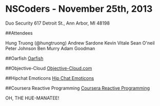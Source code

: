 # NSCoders - November 25th, 2013
Duo Security
617 Detroit St.,
Ann Arbor, MI 48198

##Attendees

Hung Truong (@hungtruong)
Andrew Sardone
Kevin Vitale
Sean O'neil
Peter Johnson
Ben Murry
Adam Goodman

##Oarfish
[Oarfish](http://en.wikipedia.org/wiki/Oarfish)


##Objective-Cloud
[Objective-Cloud.com](http://objective-cloud.com/)

##Hipchat Emoticons
[Hip Chat Emoticons](http://hipchat-emoticons.nyh.name)

##Coursera Reactive Programming
[Coursera Reactive Programming](https://www.coursera.org/course/reactive)

OH, THE HUE-MANATEE!